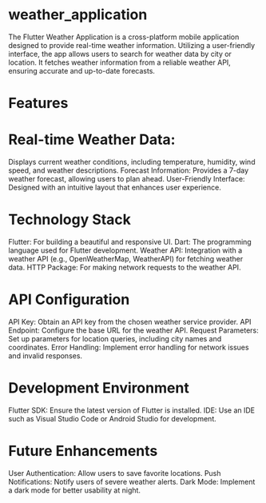 # weather_application
The Flutter Weather Application is a cross-platform mobile application designed to provide real-time weather information. Utilizing a user-friendly interface, the app allows users to search for weather data by city or location. It fetches weather information from a reliable weather API, ensuring accurate and up-to-date forecasts.
# Features
# Real-time Weather Data: 
Displays current weather conditions, including temperature, humidity, wind speed, and weather descriptions.
Forecast Information: Provides a 7-day weather forecast, allowing users to plan ahead.
User-Friendly Interface: Designed with an intuitive layout that enhances user experience.
# Technology Stack
Flutter: For building a beautiful and responsive UI.
Dart: The programming language used for Flutter development.
Weather API: Integration with a weather API (e.g., OpenWeatherMap, WeatherAPI) for fetching weather data.
HTTP Package: For making network requests to the weather API.
# API Configuration
API Key: Obtain an API key from the chosen weather service provider.
API Endpoint: Configure the base URL for the weather API.
Request Parameters: Set up parameters for location queries, including city names and coordinates.
Error Handling: Implement error handling for network issues and invalid responses.
# Development Environment
Flutter SDK: Ensure the latest version of Flutter is installed.
IDE: Use an IDE such as Visual Studio Code or Android Studio for development.
# Future Enhancements
User Authentication: Allow users to save favorite locations.
Push Notifications: Notify users of severe weather alerts.
Dark Mode: Implement a dark mode for better usability at night.
